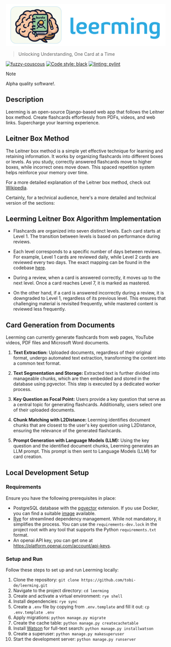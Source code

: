 [![leerming](/leerming/static/logo.png)](https://leerming.com)

> Unlocking Understanding, One Card at a Time

[![fuzzy-couscous](https://img.shields.io/badge/built%20with-fuzzy--couscous-success)](https://github.com/Tobi-De/fuzzy-couscous)
[![Code style: black](https://img.shields.io/badge/code%20style-black-000000.svg)](https://github.com/psf/black)
[![linting: pylint](https://img.shields.io/badge/linting-pylint-yellowgreen)](https://github.com/PyCQA/pylint)

> [!NOTE]  
> Alpha quality software!.

## Description

Leerming is an open-source Django-based web app that follows the Leitner box method. Create flashcards effortlessly from PDFs, videos, and web links. Supercharge your learning experience.

## Leitner Box Method

The Leitner box method is a simple yet effective technique for learning and retaining information. It works by organizing flashcards into different boxes or levels. As you study, correctly answered flashcards move to higher boxes, while incorrect ones move down. This spaced repetition system helps reinforce your memory over time.

For a more detailed explanation of the Leitner box method, check out [Wikipedia](https://en.wikipedia.org/wiki/Leitner_system).

Certainly, for a technical audience, here's a more detailed and technical version of the sections:

## Leerming Leitner Box Algorithm Implementation

- Flashcards are organized into seven distinct levels. Each card starts at Level 1. The transition between levels is based on performance during reviews.

- Each level corresponds to a specific number of days between reviews. For example, Level 1 cards are reviewed daily, while Level 2 cards are reviewed every two days. The exact mapping can be found in the codebase [here](https://github.com/Tobi-De/leerming/blob/f558b7257676f49b352176e7c64b20bd2ffa9d13/leerming/flashcards/models.py#L33).

- During a review, when a card is answered correctly, it moves up to the next level. Once a card reaches Level 7, it is marked as mastered.

- On the other hand, if a card is answered incorrectly during a review, it is downgraded to Level 1, regardless of its previous level. This ensures that challenging material is revisited frequently, while mastered content is reviewed less frequently.

## Card Generation from Documents

Leerming can currently generate flashcards from web pages, YouTube videos, PDF files and Microsoft Word documents.

1. **Text Extraction:** Uploaded documents, regardless of their original format, undergo automated text extraction, transforming the content into a common text format.

2. **Text Segmentation and Storage:** Extracted text is further divided into manageable chunks, which are then embedded and stored in the database using pgvector. This step is executed by a dedicated worker process.

3. **Key Question as Focal Point:** Users provide a key question that serve as a central topic for generating flashcards. Additionally, users select one of their uploaded documents.

4. **Chunk Matching with L2Distance:** Leerming identifies document chunks that are closest to the user's key question using L2Distance, ensuring the relevance of the generated flashcards.

5. **Prompt Generation with Language Models (LLM):** Using the key question and the identified document chunks, Leerming generates an LLM prompt. This prompt is then sent to Language Models (LLM) for card creation.

## Local Development Setup

### Requirements

Ensure you have the following prerequisites in place:

- PostgreSQL database with the [pgvector](https://github.com/pgvector/pgvector) extension. If you use Docker, you can find a suitable [image](https://hub.docker.com/r/ankane/pgvector) available.
- [Rye](https://github.com/mitsuhiko/rye) for streamlined dependency management. While not mandatory, it simplifies the process. You can use the `requirements-dev.lock` in the project root with any tool that supports the Python `requirements.txt` format.
- An openai API key, you can get one at https://platform.openai.com/account/api-keys.

### Setup and Run

Follow these steps to set up and run Leerming locally:

1. Clone the repository: `git clone https://github.com/tobi-de/leerming.git`
2. Navigate to the project directory: `cd leerming`
3. Create and activate a virtual environment: `rye shell`
4. Install dependencies: `rye sync`
5. Create a `.env` file by copying from `.env.template` and fill it out: `cp .env.template .env`
6. Apply migrations: `python manage.py migrate`
7. Create the cache table: `python manage.py createcachetable`
8. Install [Watson](https://github.com/etianen/django-watson) for full-text search: `python manage.py installwatson`
9. Create a superuser: `python manage.py makesuperuser`
10. Start the development server: `python manage.py runserver`
